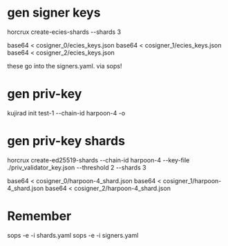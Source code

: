 # gen signer keys
horcrux create-ecies-shards --shards 3

base64 < cosigner_0/ecies_keys.json
base64 < cosigner_1/ecies_keys.json
base64 < cosigner_2/ecies_keys.json

these go into the signers.yaml. 
via sops!

# gen priv-key
kujirad init test-1 --chain-id harpoon-4 -o

# gen priv-key shards
horcrux create-ed25519-shards --chain-id  harpoon-4 --key-file ./priv_validator_key.json --threshold 2 --shards 3

base64 < cosigner_0/harpoon-4_shard.json
base64 < cosigner_1/harpoon-4_shard.json
base64 < cosigner_2/harpoon-4_shard.json 

# **Remember**
sops -e -i shards.yaml
sops -e -i signers.yaml
